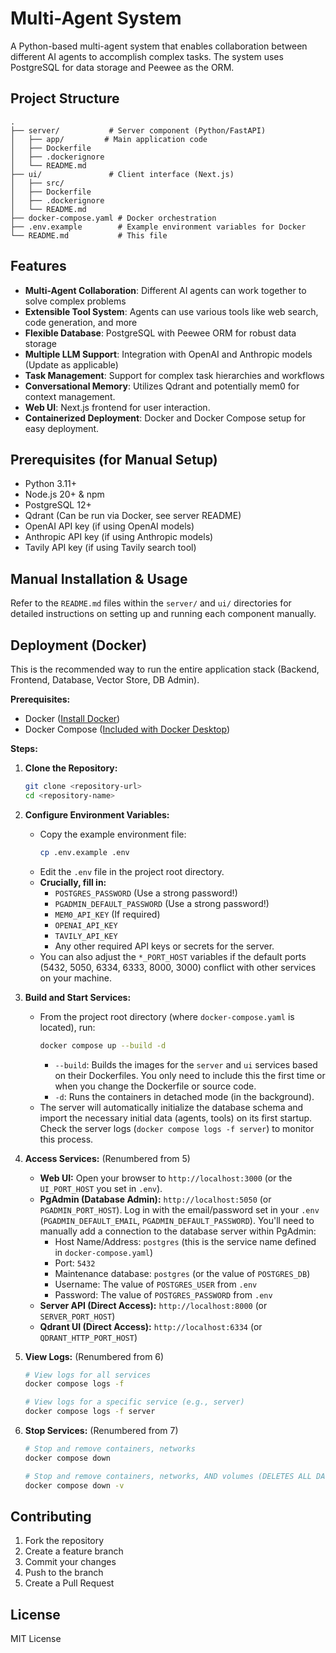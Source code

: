 # Multi-Agent System

A Python-based multi-agent system that enables collaboration between different AI agents to accomplish complex tasks. The system uses PostgreSQL for data storage and Peewee as the ORM.

## Project Structure

```
.
├── server/           # Server component (Python/FastAPI)
│   ├── app/         # Main application code
│   ├── Dockerfile
│   ├── .dockerignore
│   └── README.md
├── ui/               # Client interface (Next.js)
│   ├── src/
│   ├── Dockerfile
│   ├── .dockerignore
│   └── README.md
├── docker-compose.yaml # Docker orchestration
├── .env.example        # Example environment variables for Docker
└── README.md           # This file
```

## Features

- **Multi-Agent Collaboration**: Different AI agents can work together to solve complex problems
- **Extensible Tool System**: Agents can use various tools like web search, code generation, and more
- **Flexible Database**: PostgreSQL with Peewee ORM for robust data storage
- **Multiple LLM Support**: Integration with OpenAI and Anthropic models (Update as applicable)
- **Task Management**: Support for complex task hierarchies and workflows
- **Conversational Memory**: Utilizes Qdrant and potentially mem0 for context management.
- **Web UI**: Next.js frontend for user interaction.
- **Containerized Deployment**: Docker and Docker Compose setup for easy deployment.

## Prerequisites (for Manual Setup)

- Python 3.11+
- Node.js 20+ & npm
- PostgreSQL 12+
- Qdrant (Can be run via Docker, see server README)
- OpenAI API key (if using OpenAI models)
- Anthropic API key (if using Anthropic models)
- Tavily API key (if using Tavily search tool)

## Manual Installation & Usage

Refer to the `README.md` files within the `server/` and `ui/` directories for detailed instructions on setting up and running each component manually.

## Deployment (Docker)

This is the recommended way to run the entire application stack (Backend, Frontend, Database, Vector Store, DB Admin).

**Prerequisites:**

- Docker ([Install Docker](https://docs.docker.com/get-docker/))
- Docker Compose ([Included with Docker Desktop](https://docs.docker.com/compose/install/))

**Steps:**

1.  **Clone the Repository:**

    ```bash
    git clone <repository-url>
    cd <repository-name>
    ```

2.  **Configure Environment Variables:**

    - Copy the example environment file:
      ```bash
      cp .env.example .env
      ```
    - Edit the `.env` file in the project root directory.
    - **Crucially, fill in:**
      - `POSTGRES_PASSWORD` (Use a strong password!)
      - `PGADMIN_DEFAULT_PASSWORD` (Use a strong password!)
      - `MEM0_API_KEY` (If required)
      - `OPENAI_API_KEY`
      - `TAVILY_API_KEY`
      - Any other required API keys or secrets for the server.
    - You can also adjust the `*_PORT_HOST` variables if the default ports (5432, 5050, 6334, 6333, 8000, 3000) conflict with other services on your machine.

3.  **Build and Start Services:**

    - From the project root directory (where `docker-compose.yaml` is located), run:
      ```bash
      docker compose up --build -d
      ```
      - `--build`: Builds the images for the `server` and `ui` services based on their Dockerfiles. You only need to include this the first time or when you change the Dockerfile or source code.
      - `-d`: Runs the containers in detached mode (in the background).
    - The server will automatically initialize the database schema and import the necessary initial data (agents, tools) on its first startup. Check the server logs (`docker compose logs -f server`) to monitor this process.

4.  **Access Services:** (Renumbered from 5)

    - **Web UI:** Open your browser to `http://localhost:3000` (or the `UI_PORT_HOST` you set in `.env`).
    - **PgAdmin (Database Admin):** `http://localhost:5050` (or `PGADMIN_PORT_HOST`). Log in with the email/password set in your `.env` (`PGADMIN_DEFAULT_EMAIL`, `PGADMIN_DEFAULT_PASSWORD`). You'll need to manually add a connection to the database server within PgAdmin:
      - Host Name/Address: `postgres` (this is the service name defined in `docker-compose.yaml`)
      - Port: `5432`
      - Maintenance database: `postgres` (or the value of `POSTGRES_DB`)
      - Username: The value of `POSTGRES_USER` from `.env`
      - Password: The value of `POSTGRES_PASSWORD` from `.env`
    - **Server API (Direct Access):** `http://localhost:8000` (or `SERVER_PORT_HOST`)
    - **Qdrant UI (Direct Access):** `http://localhost:6334` (or `QDRANT_HTTP_PORT_HOST`)

5.  **View Logs:** (Renumbered from 6)

    ```bash
    # View logs for all services
    docker compose logs -f

    # View logs for a specific service (e.g., server)
    docker compose logs -f server
    ```

6.  **Stop Services:** (Renumbered from 7)

    ```bash
    # Stop and remove containers, networks
    docker compose down

    # Stop and remove containers, networks, AND volumes (DELETES ALL DATA)
    docker compose down -v
    ```

## Contributing

1. Fork the repository
2. Create a feature branch
3. Commit your changes
4. Push to the branch
5. Create a Pull Request

## License

MIT License
